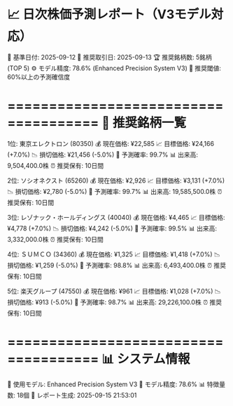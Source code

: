 📈 日次株価予測レポート（V3モデル対応）
=====================================

📅 基準日付: 2025-09-12
📅 推奨取引日: 2025-09-13
🏆 推奨銘柄数: 5銘柄 (TOP 5)
⚙️ モデル精度: 78.6% (Enhanced Precision System V3)
🎯 推奨閾値: 60%以上の予測確信度

=====================================
🎯 推奨銘柄一覧
=====================================

1位: 東京エレクトロン (80350)
  💰 現在価格: ¥22,585
  📈 目標価格: ¥24,166 (+7.0%)
  📉 損切価格: ¥21,456 (-5.0%)
  🎯 予測確率: 99.7%
  📊 出来高: 9,504,400.0株
  ⏰ 推奨保有: 10日間

2位: ソシオネクスト (65260)
  💰 現在価格: ¥2,926
  📈 目標価格: ¥3,131 (+7.0%)
  📉 損切価格: ¥2,780 (-5.0%)
  🎯 予測確率: 99.7%
  📊 出来高: 19,585,500.0株
  ⏰ 推奨保有: 10日間

3位: レゾナック・ホールディングス (40040)
  💰 現在価格: ¥4,465
  📈 目標価格: ¥4,778 (+7.0%)
  📉 損切価格: ¥4,242 (-5.0%)
  🎯 予測確率: 99.5%
  📊 出来高: 3,332,000.0株
  ⏰ 推奨保有: 10日間

4位: ＳＵＭＣＯ (34360)
  💰 現在価格: ¥1,325
  📈 目標価格: ¥1,418 (+7.0%)
  📉 損切価格: ¥1,259 (-5.0%)
  🎯 予測確率: 98.8%
  📊 出来高: 6,493,400.0株
  ⏰ 推奨保有: 10日間

5位: 楽天グループ (47550)
  💰 現在価格: ¥961
  📈 目標価格: ¥1,028 (+7.0%)
  📉 損切価格: ¥913 (-5.0%)
  🎯 予測確率: 98.7%
  📊 出来高: 29,226,100.0株
  ⏰ 推奨保有: 10日間

=====================================
📊 システム情報
=====================================
🤖 使用モデル: Enhanced Precision System V3
🎯 モデル精度: 78.6%
📊 特徴量数: 18個
📅 レポート生成: 2025-09-15 21:53:01
